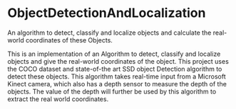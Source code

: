 # ObjectDetectionAndLocalization
An algorithm to detect, classify and localize objects and calculate the real-world coordinates of these Objects.

This is an implementation of an Algorithm to detect, classify and localize objects and give the real-world coordinates of the object. This project uses the COCO dataset and state-of-the art SSD object Detection algorithm to detect these objects. This algorithm takes real-time input from a Microsoft Kinect camera, which also has a depth sensor to measure the depth of the objects. The value of the depth will further be used by this algorithm to extract the real world coordinates.
